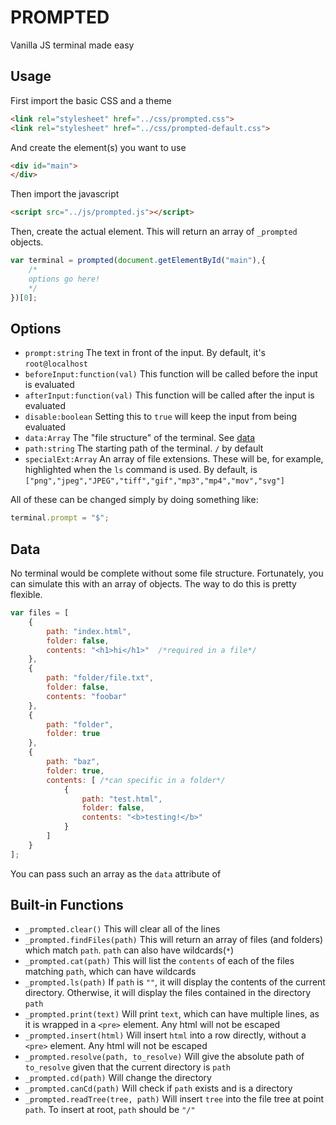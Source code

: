# PROMPTED

Vanilla JS terminal made easy

## Usage
First import the basic CSS and a theme
```html
<link rel="stylesheet" href="../css/prompted.css">
<link rel="stylesheet" href="../css/prompted-default.css">
```

And create the element(s) you want to use
```html
<div id="main">
</div>
```

Then import the javascript
```html
<script src="../js/prompted.js"></script>
```

Then, create the actual element. This will return an array of `_prompted` objects.
```javascript
var terminal = prompted(document.getElementById("main"),{
	/*
	options go here!
	*/
})[0];
```

## Options
+ `prompt:string` The text in front of the input. By default, it's `root@localhost`
+ `beforeInput:function(val)` This function will be called before the input is evaluated
+ `afterInput:function(val)` This function will be called after the input is evaluated
+ `disable:boolean` Setting this to `true` will keep the input from being evaluated
+ `data:Array` The "file structure" of the terminal. See [data](#data)
+ `path:string` The starting path of the terminal. `/` by default
+ `specialExt:Array` An array of file extensions. These will be, for example, highlighted when the `ls` command is used. By default, is `["png","jpeg","JPEG","tiff","gif","mp3","mp4","mov","svg"]`

All of these can be changed simply by doing something like:
```javascript
terminal.prompt = "$";
```

## Data
No terminal would be complete without some file structure. Fortunately, you can simulate this with an array of objects. The way to do this is pretty flexible.
```javascript
var files = [
	{
		path: "index.html",
		folder: false,
		contents: "<h1>hi</h1>"	 /*required in a file*/
	},
	{
		path: "folder/file.txt",
		folder: false,
		contents: "foobar"
	},
	{
		path: "folder",
		folder: true
	},
	{
		path: "baz",
		folder: true,
		contents: [ /*can specific in a folder*/
			{
				path: "test.html",
				folder: false,
				contents: "<b>testing!</b>"
			}
		]
	}
];
```
You can pass such an array as the `data` attribute of

## Built-in Functions
+ `_prompted.clear()` This will clear all of the lines
+ `_prompted.findFiles(path)` This will return an array of files (and folders) which match `path`. `path` can also have wildcards(`*`)
+ `_prompted.cat(path)` This will list the `contents` of each of the files matching `path`, which can have wildcards
+ `_prompted.ls(path)` If `path` is `""`, it will display the contents of the current directory. Otherwise, it will display the files contained in the directory `path`
+ `_prompted.print(text)` Will print `text`, which can have multiple lines, as it is wrapped in a `<pre>` element. Any html will not be escaped
+ `_prompted.insert(html)` Will insert `html` into a row directly, without a `<pre>` element. Any html will not be escaped
+ `_prompted.resolve(path, to_resolve)` Will give the absolute path of `to_resolve` given that the current directory is `path`
+ `_prompted.cd(path)` Will change the directory
+ `_prompted.canCd(path)` Will check if `path` exists and is a directory
+ `_prompted.readTree(tree, path)` Will insert `tree` into the file tree at point `path`. To insert at root, `path` should be `"/"`
